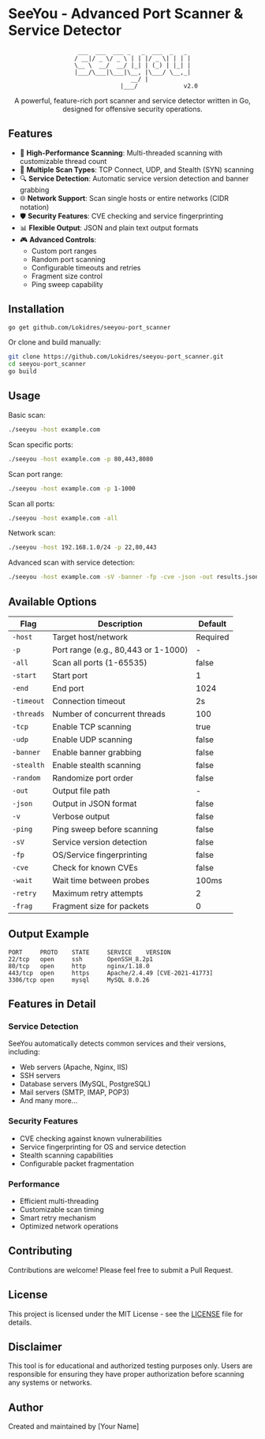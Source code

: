 # SeeYou - Advanced Port Scanner & Service Detector

<div align="center">

```
 ___  ___  ___ _   _  ___  _   _ 
/ __|/ _ \/ _ \ | | |/ _ \| | | |
\__ \  __/  __/ |_| | (_) | |_| |
|___/\___|\___|\__, |\___/ \__,_|
                __/ |            
               |___/             v2.0
```

A powerful, feature-rich port scanner and service detector written in Go, designed for offensive security operations.

</div>

## Features

- 🚀 **High-Performance Scanning**: Multi-threaded scanning with customizable thread count
- 🎯 **Multiple Scan Types**: TCP Connect, UDP, and Stealth (SYN) scanning
- 🔍 **Service Detection**: Automatic service version detection and banner grabbing
- 🌐 **Network Support**: Scan single hosts or entire networks (CIDR notation)
- 🛡️ **Security Features**: CVE checking and service fingerprinting
- 📊 **Flexible Output**: JSON and plain text output formats
- 🎮 **Advanced Controls**: 
  - Custom port ranges
  - Random port scanning
  - Configurable timeouts and retries
  - Fragment size control
  - Ping sweep capability

## Installation

```bash
go get github.com/Lokidres/seeyou-port_scanner
```

Or clone and build manually:

```bash
git clone https://github.com/Lokidres/seeyou-port_scanner.git
cd seeyou-port_scanner
go build
```

## Usage

Basic scan:
```bash
./seeyou -host example.com
```

Scan specific ports:
```bash
./seeyou -host example.com -p 80,443,8080
```

Scan port range:
```bash
./seeyou -host example.com -p 1-1000
```

Scan all ports:
```bash
./seeyou -host example.com -all
```

Network scan:
```bash
./seeyou -host 192.168.1.0/24 -p 22,80,443
```

Advanced scan with service detection:
```bash
./seeyou -host example.com -sV -banner -fp -cve -json -out results.json
```

## Available Options

| Flag | Description | Default |
|------|-------------|---------|
| `-host` | Target host/network | Required |
| `-p` | Port range (e.g., 80,443 or 1-1000) | - |
| `-all` | Scan all ports (1-65535) | false |
| `-start` | Start port | 1 |
| `-end` | End port | 1024 |
| `-timeout` | Connection timeout | 2s |
| `-threads` | Number of concurrent threads | 100 |
| `-tcp` | Enable TCP scanning | true |
| `-udp` | Enable UDP scanning | false |
| `-banner` | Enable banner grabbing | false |
| `-stealth` | Enable stealth scanning | false |
| `-random` | Randomize port order | false |
| `-out` | Output file path | - |
| `-json` | Output in JSON format | false |
| `-v` | Verbose output | false |
| `-ping` | Ping sweep before scanning | false |
| `-sV` | Service version detection | false |
| `-fp` | OS/Service fingerprinting | false |
| `-cve` | Check for known CVEs | false |
| `-wait` | Wait time between probes | 100ms |
| `-retry` | Maximum retry attempts | 2 |
| `-frag` | Fragment size for packets | 0 |

## Output Example

```
PORT     PROTO    STATE     SERVICE    VERSION
22/tcp   open     ssh       OpenSSH_8.2p1
80/tcp   open     http      nginx/1.18.0
443/tcp  open     https     Apache/2.4.49 [CVE-2021-41773]
3306/tcp open     mysql     MySQL 8.0.26
```

## Features in Detail

### Service Detection
SeeYou automatically detects common services and their versions, including:
- Web servers (Apache, Nginx, IIS)
- SSH servers
- Database servers (MySQL, PostgreSQL)
- Mail servers (SMTP, IMAP, POP3)
- And many more...

### Security Features
- CVE checking against known vulnerabilities
- Service fingerprinting for OS and service detection
- Stealth scanning capabilities
- Configurable packet fragmentation

### Performance
- Efficient multi-threading
- Customizable scan timing
- Smart retry mechanism
- Optimized network operations

## Contributing

Contributions are welcome! Please feel free to submit a Pull Request.

## License

This project is licensed under the MIT License - see the [LICENSE](LICENSE) file for details.

## Disclaimer

This tool is for educational and authorized testing purposes only. Users are responsible for ensuring they have proper authorization before scanning any systems or networks.

## Author

Created and maintained by [Your Name] 